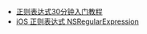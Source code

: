 
* [正则表达式30分钟入门教程](https://deerchao.net/tutorials/regex/regex.htm)
* [iOS 正则表达式 NSRegularExpression](http://blog.csdn.net/crayondeng/article/details/16991579)
